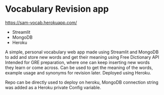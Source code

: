 # Vocabulary Revision app
https://sam-vocab.herokuapp.com/

 - Streamlit
 - MongoDB
 - Heroku


A simple, personal vocabulary web app made using Streamlit and MongoDB to add and store new words and get their meaning using Free Dictionary API
Intended for GRE preparation, where one can keep inserting new words they learn or come across. Can be used to get the meaning of the words, example usage and synonyms for revision later. Deployed using Heroku.

Repo can be directly used to deploy on heroku, MongoDB connection string was added as a Heroku private Config variable.

